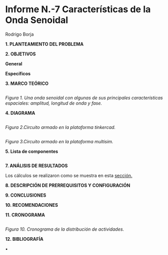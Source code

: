 # Informe N.-7 Características de la Onda Senoidal

Rodrigo Borja

**1. PLANTEAMIENTO DEL PROBLEMA**




**2. OBJETIVOS**

  **General**
  

   
  **Específicos**


 
     
**3. MARCO TEÓRICO**



![]()

*Figura 1. Una onda senoidal con algunas de sus principales características espaciales: amplitud, longitud de onda y fase.*


**4. DIAGRAMA**

![]()

*Figura 2.Circuito armado en la plataforma tinkercad.* 

![]()

*Figura 3.Circuito armado en la plataforma multisim.* 


**5. Lista de componentes**

  ![]()



**7. ANÁLISIS DE RESULTADOS**

Los cálculos se realizaron como se muestra en esta<html> <body> <a href="https://github.com/jeffersongal/INFORME-7/blob/master/Img/Calculos%20Laboratorio%207.pdf">sección.</a>  </body></html>



**8. DESCRIPCIÓN DE PRERREQUISITOS Y CONFIGURACIÓN**




**9. CONCLUSIONES**




**10. RECOMENDACIONES**



**11. CRONOGRAMA**

![]()

*Figura 10. Cronograma de la distribución de actividades.*

**12. BIBLIOGRAFÍA**

•	
